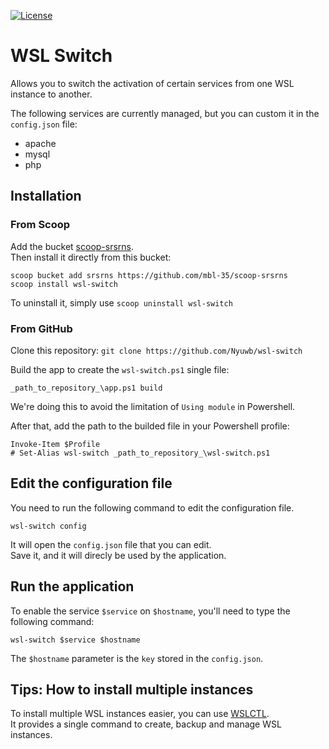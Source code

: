 [![License](https://img.shields.io/badge/license-Apache2.0-orange.svg?style=flat-square)](LICENSE)

# WSL Switch

Allows you to switch the activation of certain services from one WSL instance to another.

The following services are currently managed, but you can custom it in the `config.json` file:

- apache
- mysql
- php

## Installation

### From Scoop

Add the bucket [scoop-srsrns](https://github.com/mbl-35/scoop-srsrns).  
Then install it directly from this bucket:

```
scoop bucket add srsrns https://github.com/mbl-35/scoop-srsrns
scoop install wsl-switch
```

To uninstall it, simply use `scoop uninstall wsl-switch`

### From GitHub

Clone this repository: `git clone https://github.com/Nyuwb/wsl-switch`

Build the app to create the `wsl-switch.ps1` single file:

```
_path_to_repository_\app.ps1 build
```

We're doing this to avoid the limitation of `Using module` in Powershell.

After that, add the path to the builded file in your Powershell profile:

```
Invoke-Item $Profile
# Set-Alias wsl-switch _path_to_repository_\wsl-switch.ps1
```

## Edit the configuration file

You need to run the following command to edit the configuration file.

```
wsl-switch config
```

It will open the `config.json` file that you can edit.  
Save it, and it will direcly be used by the application.

## Run the application

To enable the service `$service` on `$hostname`, you'll need to type the following command:

```
wsl-switch $service $hostname
```

The `$hostname` parameter is the `key` stored in the `config.json`.

## Tips: How to install multiple instances

To install multiple WSL instances easier, you can use [WSLCTL](https://github.com/mbl-35/wslctl).  
It provides a single command to create, backup and manage WSL instances.